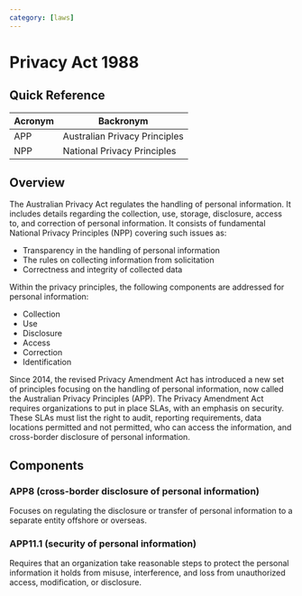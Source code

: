 ```yaml
---
category: [laws]
---
```


# Privacy Act 1988

## Quick Reference

| Acronym | Backronym |
| - | - |
| APP | Australian Privacy Principles |
| NPP | National Privacy Principles |

## Overview

The Australian Privacy Act regulates the handling of personal information. It includes details regarding the collection, use, storage, disclosure, access to, and correction of personal information. It consists of fundamental National Privacy Principles (NPP) covering such issues as:

- Transparency in the handling of personal information
- The rules on collecting information from solicitation
- Correctness and integrity of collected data

Within the privacy principles, the following components are addressed for personal information:

- Collection
- Use
- Disclosure
- Access
- Correction
- Identification

Since 2014, the revised Privacy Amendment Act has introduced a new set of principles focusing on the handling of personal information, now called the Australian Privacy Principles (APP). The Privacy Amendment Act requires organizations to put in place SLAs, with an emphasis on security. These SLAs must list the right to audit, reporting requirements, data locations permitted and not permitted, who can access the information, and cross-border disclosure of personal information.

## Components

### APP8 (cross-border disclosure of personal information)

Focuses on regulating the disclosure or transfer of personal information to a separate entity offshore or overseas.

### APP11.1 (security of personal information)

Requires that an organization take reasonable steps to protect the personal information it holds from misuse, interference, and loss from unauthorized access, modification, or disclosure.
